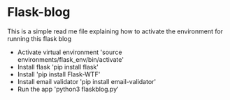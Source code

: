 # Flask-blog

This is a simple read me file explaining how to activate the environment for running this flask blog

* Activate virtual environment 'source environments/flask_env/bin/activate'
* Install flask 'pip install flask'
* Install 'pip install Flask-WTF'
* Install email validator 'pip install email-validator'
* Run the app 'python3 flaskblog.py'